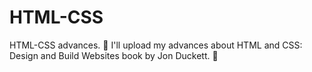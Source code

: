 # HTML-CSS
HTML-CSS advances. :wave:
I'll upload my advances about HTML and CSS: Design and Build Websites book by Jon Duckett. :wave: 
